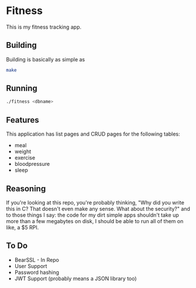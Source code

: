 # Fitness

This is my fitness tracking app.

## Building

Building is basically as simple as

```sh
make
```

## Running

```sh
./fitness <dbname>
```

## Features

This application has list pages and CRUD pages for the following tables:

* meal
* weight
* exercise
* bloodpressure
* sleep

## Reasoning

If you're looking at this repo, you're probably thinking, "Why did you write this in C? That doesn't
even make any sense. What about the security?" and to those things I say: the code for my dirt
simple apps shouldn't take up more than a few megabytes on disk, I should be able to run all of them
on like, a $5 RPI.

## To Do

* BearSSL - In Repo
* User Support
* Password hashing
* JWT Support (probably means a JSON library too)


